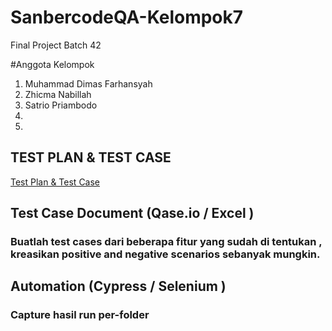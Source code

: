 # SanbercodeQA-Kelompok7
Final Project Batch 42

#Anggota Kelompok
1. Muhammad Dimas Farhansyah
2. Zhicma Nabillah
3. Satrio Priambodo
4.
5.

<h2>TEST PLAN & TEST CASE  </h2>
<a href='https://docs.google.com/spreadsheets/d/1P2QSHyAO2_Fam3hR5glC6FxexSeJDOnBswSrLWekuys/edit?usp=share_link'>Test Plan & Test Case </a>

<h2>Test Case Document (Qase.io / Excel ) </h2>
<h3> Buatlah test cases dari beberapa fitur yang sudah di tentukan , kreasikan positive and negative scenarios sebanyak mungkin. </h3>

<h2>Automation (Cypress / Selenium )</h2>
<h3> Capture hasil run per-folder </h3>
